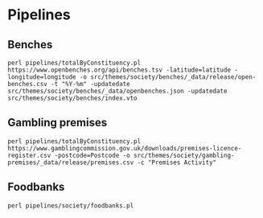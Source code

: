 # Pipelines

## Benches

`perl pipelines/totalByConstituency.pl https://www.openbenches.org/api/benches.tsv -latitude=latitude -longitude=longitude -o src/themes/society/benches/_data/release/open-benches.csv -t "%Y-%m" -updatedate src/themes/society/benches/_data/openbenches.json -updatedate src/themes/society/benches/index.vto`

## Gambling premises

`perl pipelines/totalByConstituency.pl https://www.gamblingcommission.gov.uk/downloads/premises-licence-register.csv -postcode=Postcode -o src/themes/society/gambling-premises/_data/release/premises.csv -c "Premises Activity"`

## Foodbanks

`perl pipelines/society/foodbanks.pl`

